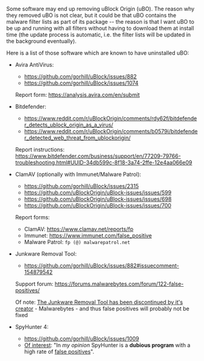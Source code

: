 Some software may end up removing uBlock Origin (uBO). The reason why they removed uBO is not clear, but it could be that uBO contains the malware filter lists as part of its package -- the reason is that I want uBO to be up and running with all filters without having to download them at install time (the update process is automatic, i.e. the filter lists will be updated in the background eventually).

Here is a list of those software which are known to have uninstalled uBO:

- Avira AntiVirus:
    - https://github.com/gorhill/uBlock/issues/882
    - https://github.com/gorhill/uBlock/issues/1074

    Report form: https://analysis.avira.com/en/submit

- Bitdefender:
    - https://www.reddit.com/r/uBlockOrigin/comments/rdy62f/bitdefender_detects_ublock_origin_as_a_virus/
    - https://www.reddit.com/r/uBlockOrigin/comments/b0579i/bitdefender_detected_web_threat_from_ublockorigin/

    Report instructions: https://www.bitdefender.com/business/support/en/77209-79766-troubleshooting.html#UUID-34db599c-8f18-3a74-2ffe-12e4aa066e09

- ClamAV (optionally with Immunet/Malware Patrol):
    - https://github.com/gorhill/uBlock/issues/2315
    - https://github.com/uBlockOrigin/uBlock-issues/issues/599
    - https://github.com/uBlockOrigin/uBlock-issues/issues/698
    - https://github.com/uBlockOrigin/uBlock-issues/issues/700

    Report forms:
    - ClamAV: https://www.clamav.net/reports/fp
    - Immunet: https://www.immunet.com/false_positive
    - Malware Patrol: `fp (@) malwarepatrol.net`

- Junkware Removal Tool:
    - https://github.com/gorhill/uBlock/issues/882#issuecomment-154879542

    Support forum: https://forums.malwarebytes.com/forum/122-false-positives/

    Of note: [The Junkware Removal Tool has been discontinued by it's creator](https://forums.malwarebytes.com/topic/213402-junkware-removal-tool-to-be-discontinued/) - Malwarebytes - and thus false positives will probably not be fixed

- SpyHunter 4:
    - https://github.com/gorhill/uBlock/issues/1009
    - [Of interest](http://www.bleepingcomputer.com/forums/t/550005/spyhunter-vs-malwarebytes-vs-iobit/#entry3491488): "In _my opinion_ SpyHunter is a **dubious program** with a high rate of [false positives](https://www.mywot.com/en/scorecard/enigmasoftware.com)".
